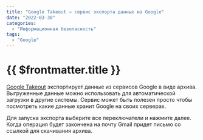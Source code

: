 ```yaml
---
title: "Google Takeout — сервис экспорта данных из Google"
date: "2022-03-30"
categories: 
  - "Информационная безопасность"
tags: 
  - "Google"
---
```


# {{ $frontmatter.title }}

[Google Takeout](https://takeout.google.com/) экспортирует данные из сервисов Google в виде архива. Выгруженные данные можно использовать для автоматической загрузки в другие системы. Сервис может быть полезен просто чтобы посмотреть какие данные хранит Google на своих серверах.

Для запуска экспорта выберите все переключатели и нажмите далее. Когда операция будет закончена на почту Gmail придет письмо со ссылкой для скачивания архива.
